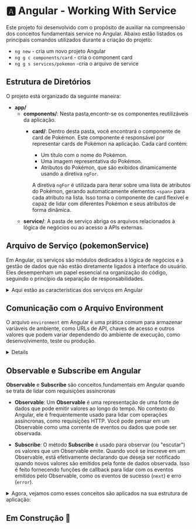 # 🅰️ Angular - Working With Service

Este projeto foi desenvolvido com o propósito de auxiliar na compreensão dos conceitos fundamentais service no Angular. Abaixo estão listados os principais comandos utilizados durante a criação do projeto:

- `ng new` - cria um novo projeto Angular
- `ng g c components/card` - cria o component card
- `ng g s services/pokemon` -cria o arquivo de service

## Estrutura de Diretórios

O projeto está organizado da seguinte maneira:

- **app/**
  - **components/**: Nesta pasta,encontr-se os componentes reutilizáveis da aplicação.
    - **card/**: Dentro desta pasta, você encontrará o componente de card de Pokémon. Este componente é responsável por representar cards de Pokémon na aplicação. Cada card contém:

      - Um título com o nome do Pokémon.
      - Uma imagem representativa do Pokémon.
      - Atributos do Pokémon, que são exibidos dinamicamente usando a diretiva `ngFor`.

      A diretiva `ngFor` é utilizada para iterar sobre uma lista de atributos do Pokémon, gerando automaticamente elementos `<span>` para cada atributo na lista. Isso torna o componente de card flexível e capaz de lidar com diferentes Pokémon e seus atributos de forma dinâmica.
  - **service/**: A pasta de serviço abriga os arquivos relacionados à lógica de negócios ou ao acesso a APIs externas.

## Arquivo de Serviço (pokemonService)
Em Angular, os serviços são módulos dedicados à lógica de negócios e à gestão de dados que não estão diretamente ligados à interface do usuário. Eles desempenham um papel essencial na organização do código, seguindo o princípio da separação de responsabilidades.

<details>

<summary>Aqui estão as características dos serviços em Angular</summary>

**Responsabilidades Claras:** Os serviços se concentram em lógica de negócios, gerenciamento de dados e comunicação com servidores, enquanto os componentes lidam com a interface do usuário.

- **Centralização da Lógica:** Os serviços permitem centralizar a lógica de negócios em um único local, evitando duplicações de código em diferentes partes da aplicação.

- **Compartilhamento de Dados:** Serviços são ideais para armazenar e compartilhar dados entre várias partes da aplicação, incluindo dados de requisições a servidores, armazenamento em cache e compartilhamento de estado.

- **Injeção de Dependência:** Serviços podem ser injetados em componentes e outros serviços, tornando a comunicação e integração entre eles mais eficientes.

- **Reutilização:** Os serviços podem ser reutilizados em toda a aplicação, promovendo a modularidade e escalabilidade do código.

</details>

## Comunicação com o Arquivo Environment

  O arquivo `environment` em Angular é uma prática comum para armazenar variáveis de ambiente, como URLs de API, chaves de acesso e outros valores que podem variar dependendo do ambiente de execução, como desenvolvimento, teste ou produção.

  <details>
  
 No arquivo environment da aplicação é definida uma variável pokeApi que armazena a URL base da API que será usada na aplicação:

  ```typescript
  // Arquivo environment.ts
  export const environment = {
    production: false,
    pokeApi: 'https://pokeapi.co/api/v2/pokemon/'
  };

  ```

  Neste arquivo service da aplicaçãp (PokemonService)  a variável pokeApi do arquivo environment é usada  para configurar a URL base da API. Isso permite que o serviço acesse facilmente a URL da API, mantendo a configuração separada em um local central e facilitando a mudança dessa configuração para diferentes ambientes (por exemplo, de desenvolvimento para produção) sem a necessidade de alterar o código do serviço.

  </details>

## Observable e Subscribe em Angular

**Observable** e **Subscribe** são conceitos fundamentais em Angular quando se trata de lidar com requisições assíncronas

  - **Observable**: Um **Observable** é uma representação de uma fonte de dados que pode emitir valores ao longo do tempo. No contexto do Angular, ele é frequentemente usado para lidar com operações assíncronas, como requisições HTTP. Você pode pensar em um Observable como uma corrente de eventos ou dados que pode ser observada.

  - **Subscribe**: O método **Subscribe** é usado para observar (ou "escutar") os valores que um Observable emite. Quando você se inscreve em um Observable, está efetivamente declarando que deseja ser notificado quando novos valores são emitidos pela fonte de dados observada. Isso é feito fornecendo funções de callback para lidar com os eventos emitidos pelo Observable, como os eventos de sucesso (`next`) e erro (`error`).

  <details>
  
  <summary>Agora, vejamos como esses conceitos são aplicados na sua estrutura de aplicação:</summary>

 - No serviço `PokemonService`:

    ```typescript
    import { Observable } from 'rxjs';
    import { PokemonData } from '../models/pokemonData';

    // ...

    getPokemon(pokemonName: string): Observable<PokemonData> {
      // Realiza uma requisição HTTP e retorna um Observable que emite os dados do Pokémon.
      this.pokeData = this.http.get<PokemonData>(`${this.baseURL}${pokemonName}`);
      return this.pokeData;
    }
    ```

    O método `getPokemon` retorna um Observable que emite os dados do Pokémon após a conclusão da requisição HTTP.

  - No componente `CardComponent`:

    ```typescript
    import { Component, OnInit } from '@angular/core';
    import { PokemonService } from 'src/app/services/pokemon.service';

    @Component({
      selector: 'app-card',
      templateUrl: './card.component.html',
      styleUrls: ['./card.component.css']
    })
    export class CardComponent implements OnInit {
      name: string = 'CHARMANDER';
      attributesTypes: string[] = ['FIRE', 'ROCK'];

      constructor(private service: PokemonService) {}

      ngOnInit(): void {
        // Ao iniciar o componente,  o serviço é chamado e se inscreve no Observable
        // para receber os dados do Pokémon.
        this.service.getPokemon('charmander').subscribe({
          next: (res) => console.log(res), // Manipula os dados quando estão disponíveis.
          error: (err) => console.log(err)   // Manipula erros, se ocorrerem.
        });
      }
    }
    ```

    No método `ngOnInit` do componente, é chamado o serviço `getPokemon` e se inscreve no Observable resultante para manipular os dados (no caso, usando `console.log` para exibi-los) e para lidar com erros, se ocorrerem.

  Isso permite que a aplicação lide de forma eficiente com operações assíncronas, como a obtenção de dados de Pokémon da API, garantindo que a interface do usuário permaneça responsiva enquanto as operações são executadas em segundo plano.

</details>

  </details>

## Em Construção 🚧
